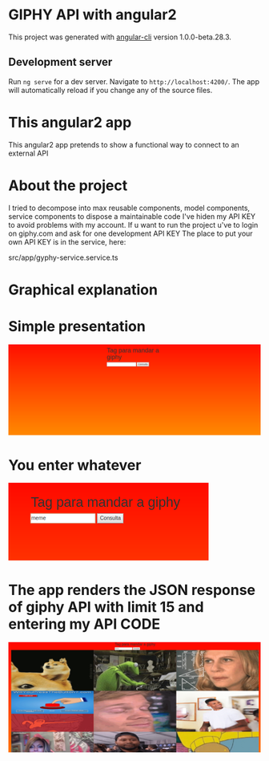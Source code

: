 # GIPHY API with angular2

This project was generated with [angular-cli](https://github.com/angular/angular-cli) version 1.0.0-beta.28.3.

## Development server
Run `ng serve` for a dev server. Navigate to `http://localhost:4200/`. The app will automatically reload if you change any of the source files.

# This angular2 app 
This angular2 app pretends to show a functional way to connect to an external API

# About the project
I tried to decompose into max reusable components, model components, service components to dispose a maintainable code
I've hiden my API KEY to avoid problems with my account.
If u want to run the project u've to login on giphy.com and ask for one development API KEY 
The place to put your own API KEY is in the service, here:

src/app/gyphy-service.service.ts

# Graphical explanation

# Simple presentation
![alt text](https://github.com/delalama/PF_DAW/blob/master/img_readme/1.png?raw=true)

# You enter whatever
![alt text](https://github.com/delalama/PF_DAW/blob/master/img_readme/4.png?raw=true)

# The app renders the JSON response of giphy API with limit 15 and entering my API CODE
![alt text](https://github.com/delalama/PF_DAW/blob/master/img_readme/3.png?raw=true)

